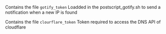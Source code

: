 Contains the file `gotify_token`
Loadded in the postscript_gotify.sh to send a notification when a new IP is found

Contains the file `clourflare_token`
Token required to access the DNS API of cloudflare
